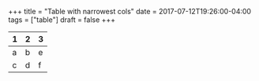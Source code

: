 +++
title = "Table with narrowest cols"
date = 2017-07-12T19:26:00-04:00
tags = ["table"]
draft = false
+++

| 1 | 2 | 3 |
|---|---|---|
| a | b | e |
| c | d | f |
